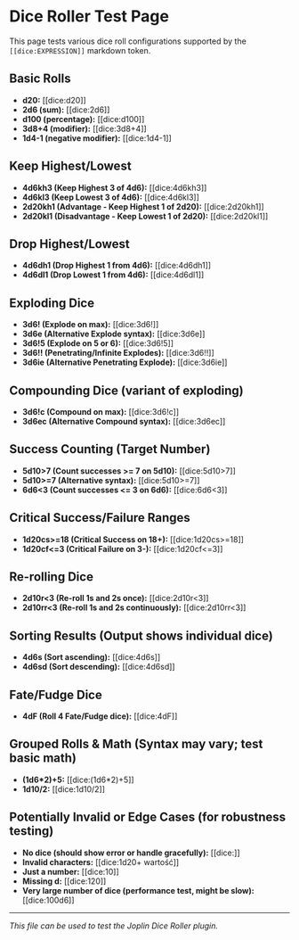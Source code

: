 # Dice Roller Test Page

This page tests various dice roll configurations supported by the `[[dice:EXPRESSION]]` markdown token.

## Basic Rolls

- **d20:** [[dice:d20]]
- **2d6 (sum):** [[dice:2d6]]
- **d100 (percentage):** [[dice:d100]]
- **3d8+4 (modifier):** [[dice:3d8+4]]
- **1d4-1 (negative modifier):** [[dice:1d4-1]]

## Keep Highest/Lowest

- **4d6kh3 (Keep Highest 3 of 4d6):** [[dice:4d6kh3]]
- **4d6kl3 (Keep Lowest 3 of 4d6):** [[dice:4d6kl3]]
- **2d20kh1 (Advantage - Keep Highest 1 of 2d20):** [[dice:2d20kh1]]
- **2d20kl1 (Disadvantage - Keep Lowest 1 of 2d20):** [[dice:2d20kl1]]

## Drop Highest/Lowest

- **4d6dh1 (Drop Highest 1 from 4d6):** [[dice:4d6dh1]]
- **4d6dl1 (Drop Lowest 1 from 4d6):** [[dice:4d6dl1]]

## Exploding Dice

- **3d6! (Explode on max):** [[dice:3d6!]]
- **3d6e (Alternative Explode syntax):** [[dice:3d6e]]
- **3d6!5 (Explode on 5 or 6):** [[dice:3d6!5]]
- **3d6!! (Penetrating/Infinite Explodes):** [[dice:3d6!!]]
- **3d6ie (Alternative Penetrating Explode):** [[dice:3d6ie]]

## Compounding Dice (variant of exploding)

- **3d6!c (Compound on max):** [[dice:3d6!c]]
- **3d6ec (Alternative Compound syntax):** [[dice:3d6ec]]

## Success Counting (Target Number)

- **5d10>7 (Count successes >= 7 on 5d10):** [[dice:5d10>7]]
- **5d10>=7 (Alternative syntax):** [[dice:5d10>=7]]
- **6d6<3 (Count successes <= 3 on 6d6):** [[dice:6d6<3]]

## Critical Success/Failure Ranges

- **1d20cs>=18 (Critical Success on 18+):** [[dice:1d20cs>=18]]
- **1d20cf<=3 (Critical Failure on 3-):** [[dice:1d20cf<=3]]

## Re-rolling Dice

- **2d10r<3 (Re-roll 1s and 2s once):** [[dice:2d10r<3]]
- **2d10rr<3 (Re-roll 1s and 2s continuously):** [[dice:2d10rr<3]]

## Sorting Results (Output shows individual dice)

- **4d6s (Sort ascending):** [[dice:4d6s]]
- **4d6sd (Sort descending):** [[dice:4d6sd]]

## Fate/Fudge Dice

- **4dF (Roll 4 Fate/Fudge dice):** [[dice:4dF]]

## Grouped Rolls & Math (Syntax may vary; test basic math)

- **(1d6*2)+5:** [[dice:(1d6*2)+5]]
- **1d10/2:** [[dice:1d10/2]]

## Potentially Invalid or Edge Cases (for robustness testing)

- **No dice (should show error or handle gracefully):** [[dice:]]
- **Invalid characters:** [[dice:1d20+ wartość]]
- **Just a number:** [[dice:10]]
- **Missing d:** [[dice:120]]
- **Very large number of dice (performance test, might be slow):** [[dice:100d6]]

---
*This file can be used to test the Joplin Dice Roller plugin.* 